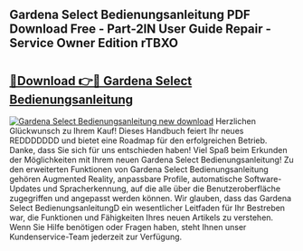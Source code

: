 ## Gardena Select Bedienungsanleitung PDF Download Free - Part-2lN User Guide Repair - Service Owner Edition rTBXO

# <h2><a href="http://df1e42u.blite.top/?on=Gardena+Select+Bedienungsanleitung">🔗Download 👉🔴 Gardena Select Bedienungsanleitung</a></h2>

[![Gardena Select Bedienungsanleitung new download](https://i.imgur.com/lujVjoI.png)](http://df1e42u.blite.top/?on=Gardena+Select+Bedienungsanleitung)
Herzlichen Glückwunsch zu Ihrem Kauf! Dieses Handbuch feiert Ihr neues REDDDDDDD und bietet eine Roadmap für den erfolgreichen Betrieb. Danke, dass Sie sich für uns entschieden haben! Viel Spaß beim Erkunden der Möglichkeiten mit Ihrem neuen Gardena Select Bedienungsanleitung! Zu den erweiterten Funktionen von Gardena Select Bedienungsanleitung gehören Augmented Reality, anpassbare Profile, automatische Software-Updates und Spracherkennung, auf die alle über die Benutzeroberfläche zugegriffen und angepasst werden können. Wir glauben, dass das Gardena Select BedienungsanleitungD ein wesentlicher Leitfaden für Ihr Bestreben war, die Funktionen und Fähigkeiten Ihres neuen Artikels zu verstehen. Wenn Sie Hilfe benötigen oder Fragen haben, steht Ihnen unser Kundenservice-Team jederzeit zur Verfügung.
